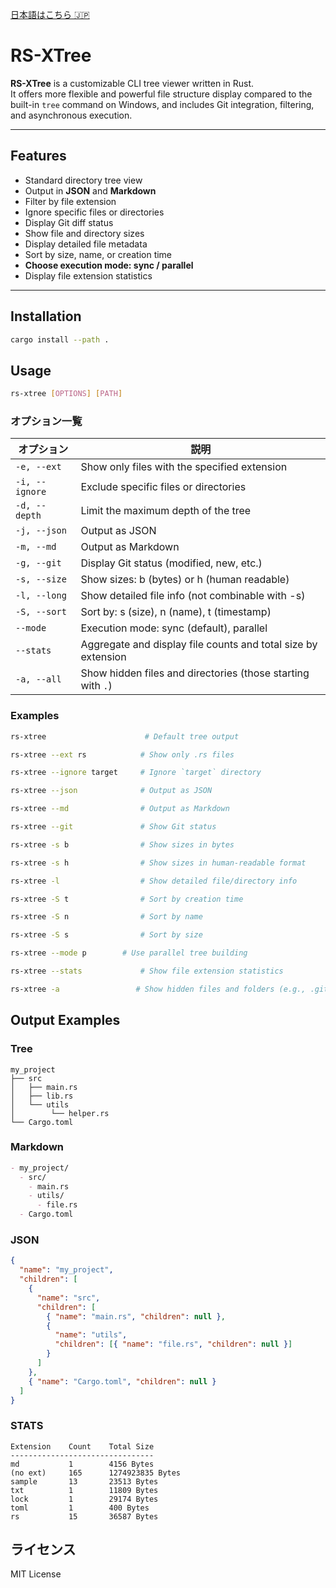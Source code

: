 [日本語はこちら 🇯🇵](./README.ja.md)

# RS-XTree

**RS-XTree** is a customizable CLI tree viewer written in Rust.  
It offers more flexible and powerful file structure display compared to the built-in `tree` command on Windows, and includes Git integration, filtering, and asynchronous execution.

---

## Features

- Standard directory tree view
- Output in **JSON** and **Markdown**
- Filter by file extension
- Ignore specific files or directories
- Display Git diff status
- Show file and directory sizes
- Display detailed file metadata
- Sort by size, name, or creation time
- **Choose execution mode: sync / parallel**
- Display file extension statistics

---

## Installation

```bash
cargo install --path .
```

## Usage

```bash
rs-xtree [OPTIONS] [PATH]
```

### オプション一覧

| オプション     | 説明                                                          |
| -------------- | ------------------------------------------------------------- |
| `-e, --ext`    | Show only files with the specified extension                  |
| `-i, --ignore` | Exclude specific files or directories                         |
| `-d, --depth`  | Limit the maximum depth of the tree                           |
| `-j, --json`   | Output as JSON                                                |
| `-m, --md`     | Output as Markdown                                            |
| `-g, --git`    | Display Git status (modified, new, etc.)                      |
| `-s, --size`   | Show sizes: b (bytes) or h (human readable)                   |
| `-l, --long`   | Show detailed file info (not combinable with -s)              |
| `-S, --sort`   | Sort by: s (size), n (name), t (timestamp)                    |
| `--mode`       | Execution mode: sync (default), parallel                      |
| `--stats`      | Aggregate and display file counts and total size by extension |
| `-a, --all`    | Show hidden files and directories (those starting with `.`)   |

### Examples

```bash
rs-xtree                      # Default tree output

rs-xtree --ext rs            # Show only .rs files

rs-xtree --ignore target     # Ignore `target` directory

rs-xtree --json              # Output as JSON

rs-xtree --md                # Output as Markdown

rs-xtree --git               # Show Git status

rs-xtree -s b                # Show sizes in bytes

rs-xtree -s h                # Show sizes in human-readable format

rs-xtree -l                  # Show detailed file/directory info

rs-xtree -S t                # Sort by creation time

rs-xtree -S n                # Sort by name

rs-xtree -S s                # Sort by size

rs-xtree --mode p        # Use parallel tree building

rs-xtree --stats             # Show file extension statistics

rs-xtree -a                 # Show hidden files and folders (e.g., .git, .env)
```

## Output Examples

### Tree

```
my_project
├── src
│   ├── main.rs
│   ├── lib.rs
│   └── utils
│        └── helper.rs
└── Cargo.toml
```

### Markdown

```markdown
- my_project/
  - src/
    - main.rs
    - utils/
      - file.rs
  - Cargo.toml
```

### JSON

```json
{
  "name": "my_project",
  "children": [
    {
      "name": "src",
      "children": [
        { "name": "main.rs", "children": null },
        {
          "name": "utils",
          "children": [{ "name": "file.rs", "children": null }]
        }
      ]
    },
    { "name": "Cargo.toml", "children": null }
  ]
}
```

### STATS

```
Extension    Count    Total Size
--------------------------------
md           1        4156 Bytes
(no ext)     165      1274923835 Bytes
sample       13       23513 Bytes
txt          1        11809 Bytes
lock         1        29174 Bytes
toml         1        400 Bytes
rs           15       36587 Bytes
```

## ライセンス

MIT License
